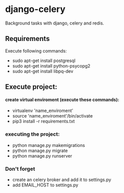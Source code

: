 # django-celery
Background tasks with django, celery and redis.
 
## Requirements
Execute following commands:
- sudo apt-get install postgresql
- sudo apt-get install python-psycopg2
- sudo apt-get install libpq-dev

## Execute project:

#### create virtual enviroment (execute these commands):
- virtualenv 'name_enviroment'
- source 'name_enviroment'/bin/activate
 - pip3 install -r requirements.txt

### executing the project:
- python manage.py makemigrations
- python manage.py migrate
- python manage.py runserver

### Don't forget 
- create an celery broker and add it to settings.py
- add EMAIL_HOST to settings.py
